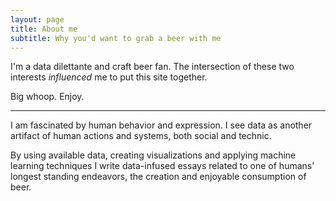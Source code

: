 ```yaml
---
layout: page
title: About me
subtitle: Why you'd want to grab a beer with me
---
```


I'm a data dilettante and craft beer fan. The intersection of these two interests _influenced_ me to put this site together. 

Big whoop. Enjoy.

---

I am fascinated by human behavior and expression. I see data as another artifact of human actions and systems, both social and technic. 

By using available data, creating visualizations and applying machine learning techniques I write data-infused essays related to one of humans' longest standing endeavors, the creation and enjoyable consumption of beer.
